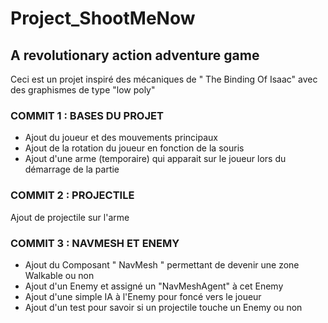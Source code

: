 <h1>Project_ShootMeNow</h1>

<h2>A revolutionary action adventure game</h2>

<p>Ceci est un projet inspiré des mécaniques de " The Binding Of Isaac" avec des graphismes de type "low poly"</p>


<h3>COMMIT 1 : BASES DU PROJET</h3>

<ul>
  <li>Ajout du joueur et des mouvements principaux</li>
  <li>Ajout de la rotation du joueur en fonction de la souris</li>
  <li>Ajout d'une arme (temporaire) qui apparait sur le joueur lors du démarrage de la partie</li>
</ul>

<h3>COMMIT 2 : PROJECTILE</h3>

<p> Ajout de projectile sur l'arme 


<h3>COMMIT 3 : NAVMESH ET ENEMY</h3>

<ul>
  <li>Ajout du Composant " NavMesh " permettant de devenir une zone Walkable ou non</li>
  <li>Ajout d'un Enemy et assigné un "NavMeshAgent" à cet Enemy</li>
  <li>Ajout d'une simple IA à l'Enemy pour foncé vers le joueur</li>
  <li>Ajout d'un test pour savoir si un projectile touche un Enemy ou non</li>
</ul>
